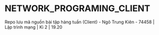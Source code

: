 # NETWORK_PROGRAMING_CLIENT
Repo lưu mã nguồn bài tập hàng tuần (Client) - Ngô Trung Kiên - 74458 | Lập trình mạng | Kì 2 | 19.20 
